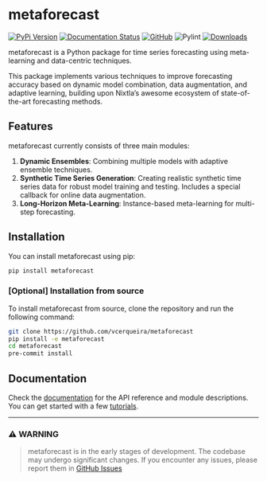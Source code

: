 # metaforecast

[![PyPi Version](https://img.shields.io/pypi/v/metaforecast)](https://pypi.org/project/metaforecast/)
[![Documentation Status](https://readthedocs.org/projects/metaforecast/badge/?version=latest)](https://metaforecast.readthedocs.io/en/latest/?badge=latest)
[![GitHub](https://img.shields.io/github/stars/vcerqueira/metaforecast?style=social)](https://github.com/vcerqueira/metaforecast)
![Pylint](https://img.shields.io/endpoint?url=https://gist.githubusercontent.com/vcerqueira/7ad63bc9902a43eb21993a755006f5de/raw/pylint-badge.json)
[![Downloads](https://static.pepy.tech/badge/metaforecast)](https://pepy.tech/project/metaforecast)

metaforecast is a Python package for time series forecasting using meta-learning and data-centric techniques.

This package implements various techniques to improve forecasting accuracy
based on dynamic model combination, data augmentation, and adaptive learning, building upon Nixtla’s awesome ecosystem
of state-of-the-art forecasting methods.

## Features

metaforecast currently consists of three main modules:

1. **Dynamic Ensembles**: Combining multiple models with adaptive ensemble techniques.
2. **Synthetic Time Series Generation**: Creating realistic synthetic time series data for robust model training and
   testing.
   Includes a special callback for online data augmentation.
3. **Long-Horizon Meta-Learning**: Instance-based meta-learning for multi-step forecasting.

## Installation

You can install metaforecast using pip:

```bash
pip install metaforecast
```

### [Optional] Installation from source

To install metaforecast from source, clone the repository and run the following command:

```bash
git clone https://github.com/vcerqueira/metaforecast
pip install -e metaforecast
cd metaforecast
pre-commit install
```

## Documentation

Check the [documentation](https://metaforecast.readthedocs.io/en/latest/index.html) for
the API reference and module descriptions.
You can get started with a few [tutorials](https://metaforecast.readthedocs.io/en/latest/notebooks.html).

----

### **⚠️ WARNING**

> metaforecast is in the early stages of development.
> The codebase may undergo significant changes.
> If you encounter any issues, please report
> them in [GitHub Issues](https://github.com/vcerqueira/metaforecast/issues)
